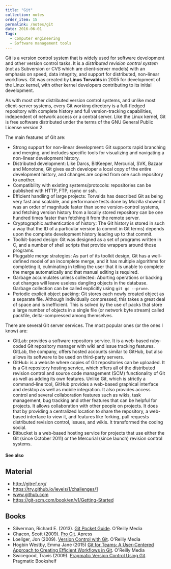 ```yaml
---
title: "Git"
collection: notes
order_item: 15
permalink: /notes/git
date: 2016-06-01
Tags:
  - Computer engineering
  - Software management tools
---
```


Git is a version control system that is widely used for software development and other version control tasks. It is a _distributed revision control system_ (not as Subversion or CVS which are client-server models) with an emphasis on speed, data integrity, and support for distributed, non-linear workflows. Git was created by **Linus Torvalds** in 2005 for development of the Linux kernel, with other kernel developers contributing to its initial development.

As with most other distributed version control systems, and unlike most client–server systems, every Git working directory is a full-fledged repository with complete history and full version-tracking capabilities, independent of network access or a central server. Like the Linux kernel, Git is free software distributed under the terms of the GNU General Public License version 2.

The main features of Git are:
* Strong support for non-linear development: Git supports rapid branching and merging, and includes specific tools for visualizing and navigating a non-linear development history.
* Distributed development: Like Darcs, BitKeeper, Mercurial, SVK, Bazaar and Monotone, Git gives each developer a local copy of the entire development history, and changes are copied from one such repository to another.
* Compatibility with existing systems/protocols: repositories can be published with HTTP, FTP, rsync or ssh.
* Efficient handling of large projects: Torvalds has described Git as being very fast and scalable, and performance tests done by Mozilla showed it was an order of magnitude faster than some version-control systems, and fetching version history from a locally stored repository can be one hundred times faster than fetching it from the remote server.
* Cryptographic authentication of history: The Git history is stored in such a way that the ID of a particular version (a commit in Git terms) depends upon the complete development history leading up to that commit.
* Toolkit-based design: Git was designed as a set of programs written in C, and a number of shell scripts that provide wrappers around those programs.
* Pluggable merge strategies: As part of its toolkit design, Git has a well-defined model of an incomplete merge, and it has multiple algorithms for completing it, culminating in telling the user that it is unable to complete the merge automatically and that manual editing is required.
* Garbage accumulates unless collected: Aborting operations or backing out changes will leave useless dangling objects in the database. Garbage collection can be called explicitly using `git gc --prune`.
* Periodic explicit object packing: Git stores each newly created object as a separate file. Although individually compressed, this takes a great deal of space and is inefficient. This is solved by the use of packs that store a large number of objects in a single file (or network byte stream) called packfile, delta-compressed among themselves.

There are several Git server services. The most popular ones (or the ones I know) are:
* GitLab: provides a software repository service. It is a web-based ruby-coded Git repository manager with wiki and issue tracking features. GitLab, the company, offers hosted accounts similar to GitHub, but also allows its software to be used on third-party servers.
* GitHub: is a website where copies of Git repositories can be uploaded. It is a Git repository hosting service, which offers all of the distributed revision control and source code management (SCM) functionality of Git as well as adding its own features. Unlike Git, which is strictly a command-line tool, GitHub provides a web-based graphical interface and desktop as well as mobile integration. It also provides access control and several collaboration features such as wikis, task management, bug tracking and other features that can be helpful for projects. It allows collaboration with other people on projects. It does that by providing a centralized location to share the repository, a web-based interface to view it, and features like forking, pull requests distributed revision control, issues, and wikis. It transformed the coding social.
* Bitbucket is a web-based hosting service for projects that use either the Git (since October 2011) or the Mercurial (since launch) revision control systems.


#### See also



## Material
* http://gitref.org/
* https://try.github.io/levels/1/challenges/1
* www.github.com
* https://git-scm.com/book/en/v1/Getting-Started




## Books
* Silverman, Richard E. (2013). [Git Pocket Guide](https://www.goodreads.com/book/show/17239270-git-pocket-guide). O'Reilly Media
* Chacon, Scott (2009). [Pro Git](https://www.goodreads.com/book/show/6518085-pro-git). Apress
* Loeliger, Jon (2009). [Version Control with Git](https://www.goodreads.com/book/show/6548113-version-control-with-git). O'Reilly Media
* Hogbin Westby, Emma Jane (2015) [Git for Teams: A User-Centered Approach to Creating Efficient Workflows in Git](https://www.goodreads.com/book/show/25653160-git-for-teams). O'Reilly Media
* Swicegood, Travis (2009). [Pragmatic Version Control Using Git](https://www.goodreads.com/book/show/3649826-pragmatic-version-control-using-git). Pragmatic Bookshelf


